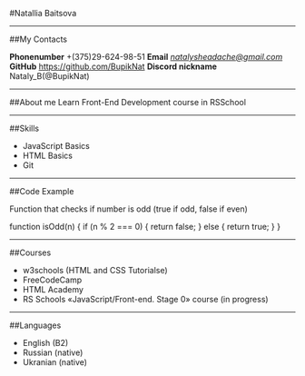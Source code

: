 #Natallia Baitsova

---

##My Contacts

**Phonenumber** +(375)29-624-98-51
**Email** *natalysheadache@gmail.com*
**GitHub** https://github.com/BupikNat
**Discord nickname** Nataly_B(@BupikNat)

---

##About me
Learn Front-End Development course in RSSchool

---

##Skills

- JavaScript Basics
- HTML Basics
- Git

---

##Code Example

Function that checks if number is odd (true if odd, false if even)

function isOdd(n) {
if (n % 2 === 0) {
return false;
} else {
return true;
}
}

---

##Courses

- w3schools (HTML and CSS Tutorialse)
- FreeCodeCamp
- HTML Academy
- RS Schools «JavaScript/Front-end. Stage 0» course (in progress)

---

##Languages

- English (B2)
- Russian (native)
- Ukranian (native)
